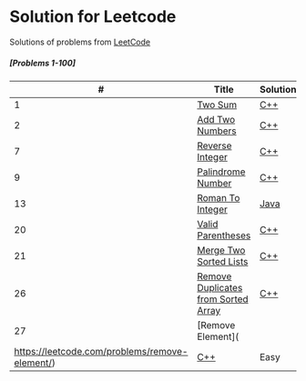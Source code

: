 # Solution for Leetcode
Solutions of problems from [LeetCode](https://leetcode.com/)


##### [Problems 1-100]
| # | Title | Solution | Difficulty |
|---| ----- | -------- | ---------- |
|1|[Two Sum](https://leetcode.com/problems/two-sum/)| [C++](https://github.com/lakshaygoyal425/Leetcode/blob/main/1-100/1.%20Two%20Sum.cpp)|Easy|
|2|[Add Two Numbers](https://leetcode.com/problems/add-two-numbers/)| [C++](https://github.com/lakshaygoyal425/Leetcode/blob/main/1-100/2.%20Add%20Two%20Numbers.cpp)|Medium|
|7|[Reverse Integer](https://leetcode.com/problems/reverse-integer/)| [C++](https://github.com/lakshaygoyal425/Leetcode/blob/main/1-100/7.%20Reverse%20Integer.cpp)|Easy
|9|[Palindrome Number](https://leetcode.com/problems/palindrome-number/)| [C++](https://github.com/lakshaygoyal425/Leetcode/blob/main/1-100/9.%20Palindrome%20Number.cpp)|Easy|
|13|[Roman To Integer](https://leetcode.com/problems/roman-to-integer/)| [Java](https://github.com/lakshaygoyal425/Leetcode/blob/main/1-100/13.%20Roman%20to%20Integer.java)|Easy|
|20|[Valid Parentheses](https://leetcode.com/problems/valid-parentheses/)| [C++](https://github.com/lakshaygoyal425/Leetcode/blob/main/1-100/20.%20Valid%20Parentheses.cpp)|Easy|
|21|[Merge Two Sorted Lists](https://leetcode.com/problems/merge-two-sorted-lists/)| [C++](https://github.com/lakshaygoyal425/Leetcode/blob/main/1-100/21.%20Merge%20Two%20Sorted%20Lists.cpp)|Easy|
|26|[Remove Duplicates from Sorted Array](https://leetcode.com/problems/remove-duplicates-from-sorted-array/)| [C++](https://github.com/lakshaygoyal425/Leetcode/blob/main/1-100/26.%20Remove%20Duplicates%20from%20Sorted%20Array.cpp)|Easy|
|27|[Remove Element](
https://leetcode.com/problems/remove-element/)| [C++](https://github.com/lakshaygoyal425/Leetcode/blob/main/1-100/27.%20Remove%20Element.cpp)|Easy|

